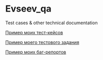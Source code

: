 # Evseev_qa
Test cases &amp; other technical documentation

[Пример моих тест-кейсов](https://docs.google.com/spreadsheets/d/1LILMNN42tWlxszIBvU05lu4uIgQrIA82JrjOgnY0Ixo/edit#gid=0)


[Пример моего тестового задания](https://docs.google.com/spreadsheets/d/11ezoTH1EFk8DBYDO0UH5eWPGXQwV-Y0OLDpJRJaE610/edit#gid=0)


[Пример моих баг-репортов](https://evseev-reports.atlassian.net/jira/software/c/projects/VSVSKB/boards/2?selectedIssue=VSVSKB-5&atlOrigin=eyJpIjoiNDhjYjFlNzk1NDZmNDUwNTk1MTRhN2M2OTgwN2YzYTkiLCJwIjoiaiJ9)
